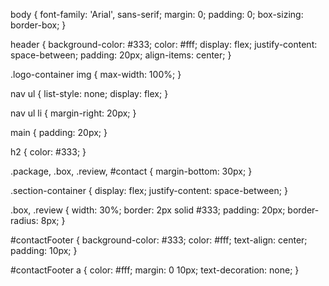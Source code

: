 body {
  font-family: 'Arial', sans-serif;
  margin: 0;
  padding: 0;
  box-sizing: border-box;
}

header {
  background-color: #333;
  color: #fff;
  display: flex;
  justify-content: space-between;
  padding: 20px;
  align-items: center;
}

.logo-container img {
  max-width: 100%;
}

nav ul {
  list-style: none;
  display: flex;
}

nav ul li {
  margin-right: 20px;
}

main {
  padding: 20px;
}

h2 {
  color: #333;
}

.package, .box, .review, #contact {
  margin-bottom: 30px;
}

.section-container {
  display: flex;
  justify-content: space-between;
}

.box, .review {
  width: 30%;
  border: 2px solid #333;
  padding: 20px;
  border-radius: 8px;
}

#contactFooter {
  background-color: #333;
  color: #fff;
  text-align: center;
  padding: 10px;
}

#contactFooter a {
  color: #fff;
  margin: 0 10px;
  text-decoration: none;
}
